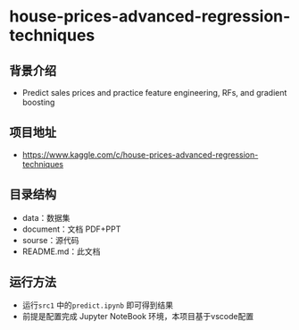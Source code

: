 # house-prices-advanced-regression-techniques

## 背景介绍

- Predict sales prices and practice feature engineering, RFs, and gradient boosting

## 项目地址

- https://www.kaggle.com/c/house-prices-advanced-regression-techniques

## 目录结构

- data：数据集
- document：文档 PDF+PPT
- sourse：源代码
- README.md：此文档

## 运行方法

- 运行`src1` 中的`predict.ipynb` 即可得到结果
- 前提是配置完成 Jupyter NoteBook 环境，本项目基于vscode配置
